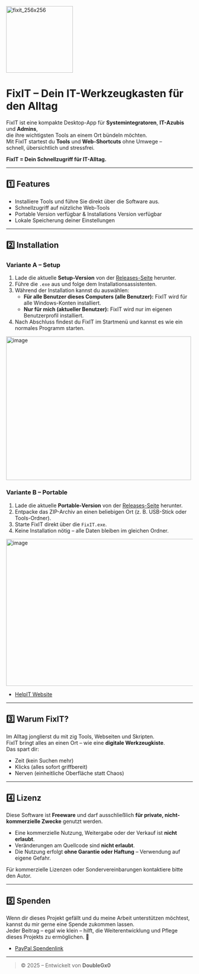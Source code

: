 <img width="180" height="180" alt="fixit_256x256" src="https://github.com/user-attachments/assets/15df097d-9d43-4891-b5ca-7611c2081c0d" />

# FixIT – Dein IT-Werkzeugkasten für den Alltag

FixIT ist eine kompakte Desktop-App für **Systemintegratoren**, **IT-Azubis** und **Admins**,  
die ihre wichtigsten Tools an einem Ort bündeln möchten.  
Mit FixIT startest du **Tools** und **Web-Shortcuts** ohne Umwege –  
schnell, übersichtlich und stressfrei.

**FixIT = Dein Schnellzugriff für IT-Alltag.**

---
## 1️⃣ Features

- Installiere Tools und führe Sie direkt über die Software aus.  
- Schnellzugriff auf nützliche Web-Tools 
- Portable Version verfügbar & Installations Version verfügbar
- Lokale Speicherung deiner Einstellungen  
---

## 2️⃣ Installation

### Variante A – Setup
1. Lade die aktuelle **Setup-Version** von der [Releases-Seite](https://github.com/DoubleGx0/FixIT/releases) herunter.  
2. Führe die `.exe` aus und folge dem Installationsassistenten.  
3. Während der Installation kannst du auswählen:  
   - **Für alle Benutzer dieses Computers (alle Benutzer):** FixIT wird für alle Windows-Konten installiert.  
   - **Nur für mich (aktueller Benutzer):** FixIT wird nur im eigenen Benutzerprofil installiert.  
4. Nach Abschluss findest du FixIT im Startmenü und kannst es wie ein normales Programm starten.
<img width="499" height="388" alt="image" src="https://github.com/user-attachments/assets/7e7548f5-ea30-4763-8cef-92c89c4a0cef" />


### Variante B – Portable
1. Lade die aktuelle **Portable-Version** von der [Releases-Seite](https://github.com/DoubleGx0/FixIT/releases) herunter.  
2. Entpacke das ZIP-Archiv an einen beliebigen Ort (z. B. USB-Stick oder Tools-Ordner).  
3. Starte FixIT direkt über die `FixIT.exe`.  
4. Keine Installation nötig – alle Daten bleiben im gleichen Ordner.  
<img width="975" height="397" alt="image" src="https://github.com/user-attachments/assets/15ed88e0-cf44-4178-92d8-a268f93bf276" />

- [HelpIT Website](https://helpinformatik.de)


---

## 3️⃣ Warum FixIT?

Im Alltag jonglierst du mit zig Tools, Webseiten und Skripten.  
FixIT bringt alles an einen Ort – wie eine **digitale Werkzeugkiste**.  
Das spart dir:  

- Zeit (kein Suchen mehr)  
- Klicks (alles sofort griffbereit)  
- Nerven (einheitliche Oberfläche statt Chaos)  
---

## 4️⃣ Lizenz

Diese Software ist **Freeware** und darf ausschließlich **für private, nicht-kommerzielle Zwecke** genutzt werden.  

- Eine kommerzielle Nutzung, Weitergabe oder der Verkauf ist **nicht erlaubt**.  
- Veränderungen am Quellcode sind **nicht erlaubt**.  
- Die Nutzung erfolgt **ohne Garantie oder Haftung** – Verwendung auf eigene Gefahr.  

Für kommerzielle Lizenzen oder Sondervereinbarungen kontaktiere bitte den Autor.

---

## 5️⃣ Spenden
Wenn dir dieses Projekt gefällt und du meine Arbeit unterstützen möchtest, kannst du mir gerne eine Spende zukommen lassen.  
Jeder Beitrag – egal wie klein – hilft, die Weiterentwicklung und Pflege dieses Projekts zu ermöglichen. 🙏  

- [PayPal Spendenlink](https://www.paypal.com/paypalme/alphatg050)

---

> © 2025 – Entwickelt von **DoubleGx0**






